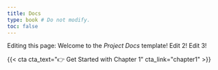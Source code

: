 ```yaml
---
title: Docs
type: book # Do not modify.
toc: false
---
```


Editing this page: Welcome to the _Project Docs_ template!
Edit 2!
Edit 3!

{{< cta cta_text="👉 Get Started with Chapter 1" cta_link="chapter1" >}}
